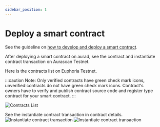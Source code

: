 ```yaml
---
sidebar_position: 1
---
```


# Deploy a smart contract

See the guideline on [how to develop and deploy a smart contract](https://github.com/aura-nw/flower-store-contract).

After deploying a smart contract on aurad, see the contract and instantiate contract transaction on Aurascan Testnet.

Here is the contracts list on Euphoria Testnet.

:::caution Note:
Only verified contracts have green check mark icons, unverified contracts do not have green check mark icons. 
Contract's owners have to verify and publish contract source code and register type contract for your smart contract.
:::

![Contracts List](/img/aurascan/contracts_list.png)

See the instantiate contract transaction in contract details.
![Instantiate contract transaction](/img/aurascan/instantiate_contract_txn.PNG)
![Instantiate contract transaction](/img/aurascan/instantiate_contract_txn_details.PNG)
